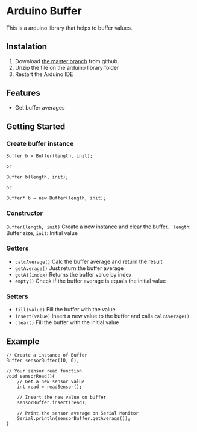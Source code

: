 # Arduino Buffer
This is a arduino library that helps to buffer values.

## Instalation
1. Download [the master branch](https://github.com/daviinacio/arduino-buffer/archive/master.zip) from github.
2. Unzip the file on the arduino library folder
3. Restart the Arduino IDE

## Features
- Get buffer averages

## Getting Started

### Create buffer instance
```
Buffer b = Buffer(length, init);

or

Buffer b(length, init);

or

Buffer* b = new Buffer(length, init);
```

### Constructor
```Buffer(length, init)``` Create a new instance and clear the buffer.
``` length```: Buffer size, ``` init ```: Initial value


### Getters
- ```calcAverage()``` Calc the buffer average and return the result
- ```getAverage()``` Just return the buffer average
- ```getAt(index)``` Returns the buffer value by index
- ```empty()``` Check if the buffer average is equals the initial value

### Setters
- ```fill(value)``` Fill the buffer with the value
- ```insert(value)``` Insert a new value to the buffer and calls ```calcAverage()```
- ```clear()``` Fill the buffer with the initial value

## Example
```
// Create a instance of Buffer
Buffer sensorBuffer(10, 0);

// Your sensor read function
void sensorRead(){
	// Get a new sensor value
	int read = readSensor();
	
	// Insert the new value on buffer
	sensorBuffer.insert(read);
	
	// Print the sensor average on Serial Monitor
	Serial.println(sensorBuffer.getAverage());
}

```
